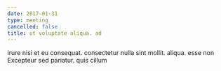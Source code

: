 ```yaml
---
date: 2017-01-31
type: meeting
cancelled: false
title: ut voluptate aliqua. ad
---
```

irure nisi et eu consequat. consectetur nulla sint mollit. aliqua. esse non Excepteur sed pariatur. quis cillum
